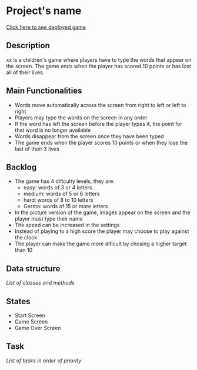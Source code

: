 # Project's name

[Click here to see deployed game](http://github.com)

## Description

xx is a children's game where players have to type the words that appear on the screen. The game ends when the player has scored 10 points or has lost all of their lives.



## Main Functionalities
- Words move automatically across the screen from right to left or left to right
- Players may type the words on the screen in any order
- If the word has left the screen before the player types it, the point for that word is no longer available
- Words disappear from the screen once they have been typed
- The game ends when the player scores 10 points or when they lose the last of their 3 lives



## Backlog
- The game has 4 dificulty levels, they are:
    - easy: words of 3 or 4 letters
    - medium: words of 5 or 6 letters
    - hard: words of 8 to 10 letters
    - Germa: words of 15 or more letters
- In the picture version of the game, images appear on the screen and the player must type their name
- The speed can be increased in the settings
- Instead of playing to a high score the player may choose to play against the clock
- The player can make the game more dificult by chosing a higher target than 10


## Data structure
_List of classes and methods_


## States
- Start Screen
- Game Screen
- Game Over Screen



## Task
_List of tasks in order of priority_
